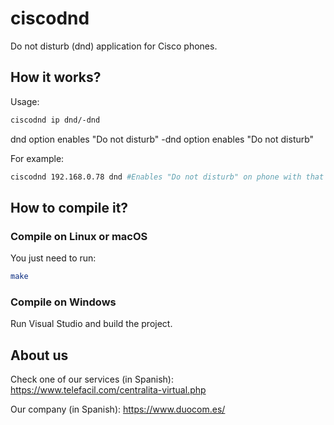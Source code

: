 # ciscodnd
Do not disturb (dnd) application for Cisco phones.
## How it works?
Usage: 
```bash
ciscodnd ip dnd/-dnd
```
dnd option enables "Do not disturb"
-dnd option enables "Do not disturb"

For example: 
```bash
ciscodnd 192.168.0.78 dnd #Enables "Do not disturb" on phone with that IP
```

## How to compile it?
### Compile on Linux or macOS
You just need to run:
```bash
make
```

### Compile on Windows
Run Visual Studio and build the project.

## About us

Check one of our services (in Spanish):
https://www.telefacil.com/centralita-virtual.php

Our company (in Spanish):
https://www.duocom.es/
